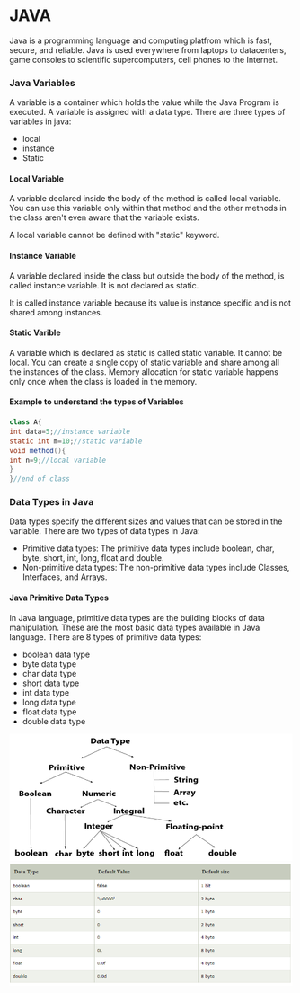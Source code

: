 # JAVA
Java is a programming language and computing platfrom which is fast, secure, and reliable. Java is used everywhere from laptops to datacenters, game consoles to scientific supercomputers, cell phones to the Internet. 

### Java Variables
A variable is a container which holds the value while the Java Program is executed. A variable is assigned with a data type. There are three types of variables in java:
 * local
 * instance
 * Static

 #### Local Variable
 A variable declared inside the body of the method is called local variable. You can use this variable only within that method and the other methods in the class aren't even aware that the variable exists.

A local variable cannot be defined with "static" keyword.

#### Instance Variable
A variable declared inside the class but outside the body of the method, is called instance variable. It is not declared as static.

It is called instance variable because its value is instance specific and is not shared among instances.

#### Static Varible
A variable which is declared as static is called static variable. It cannot be local. You can create a single copy of static variable and share among all the instances of the class. Memory allocation for static variable happens only once when the class is loaded in the memory.

#### Example to understand the types of Variables
```java
class A{  
int data=5;//instance variable  
static int m=10;//static variable  
void method(){  
int n=9;//local variable  
}  
}//end of class
```
### Data Types in Java
 Data types specify the different sizes and values that can be stored in the variable. There are two types of data types in Java:

* Primitive data types: The primitive data types include boolean, char, byte, short, int, long, float and double.
* Non-primitive data types: The non-primitive data types include Classes, Interfaces, and Arrays.

#### Java Primitive Data Types
In Java language, primitive data types are the building blocks of data manipulation. These are the most basic data types available in Java language.
There are 8 types of primitive data types:
* boolean data type
* byte data type
* char data type
* short data type
* int data type
* long data type
* float data type
* double data type

![Java Data Types](https://github.com/devrajadhikari333/JAVA_info/blob/master/images/data_types.PNG)
![Java Data Types Size](https://github.com/devrajadhikari333/JAVA_info/blob/master/images/data_types_size.PNG)
